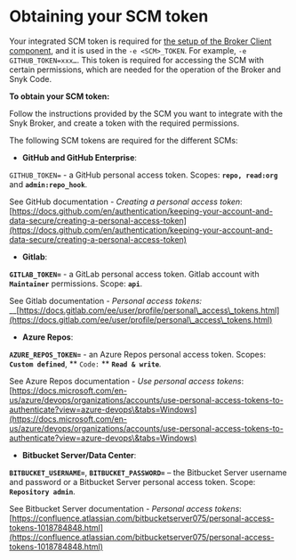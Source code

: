 # Obtaining your SCM token

Your integrated SCM token is required for [the setup of the Broker Client component](https://docs.snyk.io/features/snyk-broker/snyk-broker-code-agent/setting-up-the-code-agent-broker-client-deployment/step-5-setting-up-the-broker-client/step-5.2a-running-the-broker-client-without-the-code-snippet-display), and it is used in the `-e <SCM>_TOKEN`. For example, `-e GITHUB_TOKEN=xxx…`. This token is required for accessing the SCM with certain permissions, which are needed for the operation of the Broker and Snyk Code.

**To obtain your SCM token:**

Follow the instructions provided by the SCM you want to integrate with the Snyk Broker, and create a token with the required permissions.

The following SCM tokens are required for the different SCMs:

* **GitHub and GitHub Enterprise**:

`GITHUB_TOKEN=` - a GitHub personal access token. Scopes: **`repo, read:org`** and **`admin:repo_hook`**.

See GitHub documentation - _Creating a personal access token_:\
[https://docs.github.com/en/authentication/keeping-your-account-and-data-secure/creating-a-personal-access-token](https://docs.github.com/en/authentication/keeping-your-account-and-data-secure/creating-a-personal-access-token)

* **Gitlab**:

**`GITLAB_TOKEN=`** - a GitLab personal access token. Gitlab account with **`Maintainer`** permissions. Scope: **`api`**.

See Gitlab documentation - _Personal access tokens:_\
__[https://docs.gitlab.com/ee/user/profile/personal\_access\_tokens.html](https://docs.gitlab.com/ee/user/profile/personal\_access\_tokens.html)

* **Azure Repos**:

**`AZURE_REPOS_TOKEN=`** - an Azure Repos personal access token. Scopes: **`Custom defined`**, ** `Code:` ** **`Read & write`**_._

See Azure Repos documentation - _Use personal access tokens_:\
[https://docs.microsoft.com/en-us/azure/devops/organizations/accounts/use-personal-access-tokens-to-authenticate?view=azure-devops\&tabs=Windows](https://docs.microsoft.com/en-us/azure/devops/organizations/accounts/use-personal-access-tokens-to-authenticate?view=azure-devops\&tabs=Windows)

* **Bitbucket Server/Data Center**:

**`BITBUCKET_USERNAME=`**, **`BITBUCKET_PASSWORD=`** – the Bitbucket Server username and password or a Bitbucket Server personal access token. Scope: **`Repository admin`**.

See Bitbucket Server documentation - _Personal access tokens_:\
[https://confluence.atlassian.com/bitbucketserver075/personal-access-tokens-1018784848.html](https://confluence.atlassian.com/bitbucketserver075/personal-access-tokens-1018784848.html)

&#x20;
